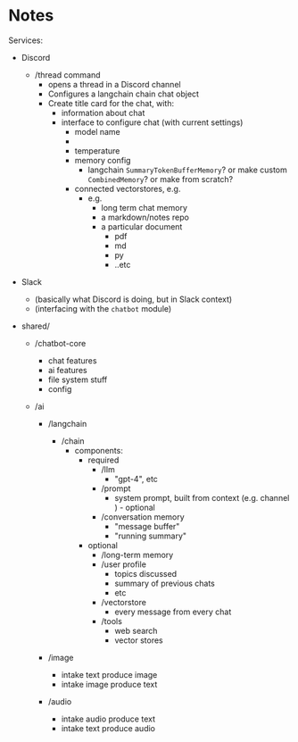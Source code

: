 # Notes

Services: 
- Discord
  - /thread command
    - opens a thread in a Discord channel
    - Configures a langchain chain chat object
    - Create title card for the chat, with:
      - information about chat 
      - interface to configure chat (with current settings)
        - model name
        - 
        - temperature
        - memory config
          - langchain `SummaryTokenBufferMemory`? or make custom `CombinedMemory`? or make from scratch?
        - connected vectorstores, e.g. 
          - e.g.
            - long term chat memory
            - a markdown/notes repo
            - a particular document
              - pdf
              - md
              - py
              - ..etc
- Slack
  - (basically what Discord is doing, but in Slack context)
  - (interfacing with the `chatbot` module)
  
- shared/
  - /chatbot-core
    - chat features
    - ai features
    - file system stuff
    - config 
     
  - /ai
    - /langchain
      - /chain
        - components:
          - required
            - /llm
                - "gpt-4", etc
            - /prompt
                - system prompt, built from context (e.g. channel )          - optional
            - /conversation memory 
                - "message buffer"
                - "running summary"
          - optional
              - /long-term memory
              - /user profile 
                - topics discussed
                - summary of previous chats
                - etc
              - /vectorstore
                - every message from every chat
            - /tools
              - web search
              - vector stores

    - /image
      - intake text produce image
      - intake image produce text
    - /audio
      - intake audio produce text
      - intake text produce audio